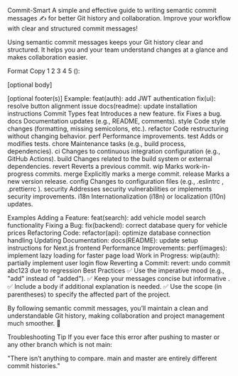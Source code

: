 Commit-Smart
A simple and effective guide to writing semantic commit messages ✍️ for better Git history and collaboration. Improve your workflow with clear and structured commit messages!

Using semantic commit messages keeps your Git history clear and structured. It helps you and your team understand changes at a glance and makes collaboration easier.

Format
Copy
1
2
3
4
5
<type>(<scope>): <short description>

[optional body]

[optional footer(s)]
Example:
feat(auth): add JWT authentication
fix(ui): resolve button alignment issue
docs(readme): update installation instructions
Commit Types
feat
Introduces a new feature.
fix
Fixes a bug.
docs
Documentation updates (e.g., README, comments).
style
Code style changes (formatting, missing semicolons, etc.).
refactor
Code restructuring without changing behavior.
perf
Performance improvements.
test
Adds or modifies tests.
chore
Maintenance tasks (e.g., build process, dependencies).
ci
Changes to continuous integration configuration (e.g., GitHub Actions).
build
Changes related to the build system or external dependencies.
revert
Reverts a previous commit.
wip
Marks work-in-progress commits.
merge
Explicitly marks a merge commit.
release
Marks a new version release.
config
Changes to configuration files (e.g.,
.eslintrc
,
.prettierrc
).
security
Addresses security vulnerabilities or implements security improvements.
i18n
Internationalization (i18n) or localization (l10n) updates.

Examples
Adding a Feature:
feat(search): add vehicle model search functionality
Fixing a Bug:
fix(backend): correct database query for vehicle prices
Refactoring Code:
refactor(api): optimize database connection handling
Updating Documentation:
docs(README): update setup instructions for Next.js frontend
Performance Improvements:
perf(images): implement lazy loading for faster page load
Work in Progress:
wip(auth): partially implement user login flow
Reverting a Commit:
revert: undo commit abc123 due to regression
Best Practices
✅ Use the imperative mood (e.g., "add" instead of "added").
✅ Keep your messages concise but informative .
✅ Include a body if additional explanation is needed.
✅ Use the scope (in parentheses) to specify the affected part of the project.

By following semantic commit messages, you’ll maintain a clean and understandable Git history, making collaboration and project management much smoother. 🚀

Troubleshooting Tip
If you ever face this error after pushing to master or any other branch which is not main:

"There isn’t anything to compare. main and master are entirely different commit histories." 
